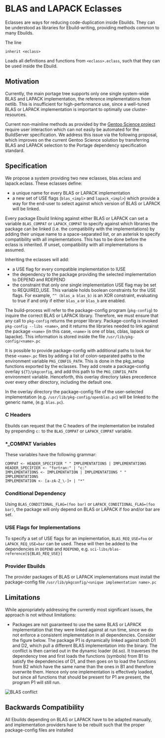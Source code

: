 BLAS and LAPACK Eclasses
========================

Eclasses are ways for reducing code-duplication inside Ebuilds.
They can be understood as libraries for Ebuild-writing, providing methods common to many Ebuilds.

The line
```
inherit <eclass>
```

Loads all definitions and functions from `<eclass>.eclass`, such that they can be used inside the Ebuild.

Motivation
----------

Currently, the main portage tree supports only one single system-wide BLAS
and LAPACK implementation, the reference implementations from netlib.
This is insufficient for high-performance use, since a well-tuned BLAS or
LAPACK implementation is important to optimally use cluster-resources.

Current non-mainline methods as provided by the [Gentoo Science project](https://wiki.gentoo.org/wiki/User_talk:Houseofsuns) require user interaction which can not easily be automated for the BuildServer specification.
We address this issue via the following proposal, which improves on the current Gentoo Science solution by transferring BLAS and LAPACK selection to the Portage dependency specification standard.

Specification
-------------

We propose a system providing two new eclasses, blas.eclass and lapack.eclass.
These eclasses define:

- a unique name for every BLAS or LAPACK implementation
- a new set of USE flags (`blas_<impl>` and `lapack_<impl>`)
  which provide a way for the end-user to select against which version of
  BLAS or LAPACK will be linked.

Every package Ebuild linking against either BLAS or LAPACK can set a 
variable `BLAS_COMPAT` or `LAPACK_COMPAT` to specify against which 
libraries the package can be linked (i.e. the compatibility with the
implementations) by adding their unique name to a space-separated list, or
an asterisk to specify compatibility with all implementations.
This has to be done before the eclass is inherited.
If unset, compatibility with all implementations is assumed.

Inheriting the eclasses will add:

- a USE flag for every compatible implementation to IUSE
- the dependency to the package providing the selected implementation to DEPEND and RDEPEND
- the constraint that only one single implementation USE flag may be set 
  to REQUIRED_USE. This variable holds boolean constraints for the USE flags. For example, `^^ (blas_a blas_b)` is an XOR constraint, evaluating to true if and only if either `blas_a` or `blas_b` are enabled.

The build-process will refer to the package-config program (`pkg-config`) to inquire the correct BLAS or LAPACK library. Therefore, we must ensure that any call to `pkg-config` returns the proper library.
Package-config is invoked `pkg-config --libs <name>`, and it returns the libraries needed to link against the package `<name>` (in this case, `<name>` is one of blas, cblas, lapack or lapacke).
This information is stored inside the file `/usr/lib/pkg-config/<name>.pc`

It is possible to provide package-config with additional paths to look for these `<name>.pc` files by adding a list of colon-separated paths to the environment variable `PKG_CONFIG_PATH`.
This is done in the pkg_setup functions exported by the eclasses.
They add create a package-config overlay `${T}/pkgconfig`, and add this path to the `PKG_CONFIG_PATH` environment variable.
Henceforth, this overlay directory takes precedence over every other directory, including the default one.

In the overlay directory the package-config file of the user-selected
implementation (e.g. `/usr/lib/pkg-config/openblas.pc`) will be linked to the generic name, (e.g. `blas.pc`).

### C Headers

Ebuilds can request that the C headers of the implementation be installed
by prepending `c:` to the `BLAS_COMPAT` or `LAPACK_COMPAT` variable.

### \*_COMPAT Variables


These variables have the following grammar:

	COMPAT <- HEADER_SPECIFIER " " IMPLEMENTATIONS | IMPLEMENTATIONS
	HEADER_SPECIFIER <- "fortran:" | "c:"
	IMPLEMENTATIONS <- IMPLEMENTATION | IMPLEMENTATIONS " " IMPLEMENTATIONS
	IMPLEMENTATION <- [a-zA-Z_\-]+ | "*"

### Conditional Dependency


Using `BLAS_CONDITIONAL_FLAG=(foo bar)` or `LAPACK_CONDITIONAL_FLAG=(foo bar)`,
the package will only depend on BLAS or LAPACK if foo and/or bar are set.

### USE Flags for Implementations

To specify a set of USE flags for an implementation, `BLAS_REQ_USE=foo`
or `LAPACK_REQ_USE=bar` can be used.
These will then be added to the dependencies in `DEPEND` and `RDEPEND`, 
e.g. `sci-libs/blas-reference[${BLAS_REQ_USE}]`

### Provider Ebuilds

The provider packages of BLAS or LAPACK implementations must install the package-config file `/usr/lib/pkgconfig/<unique implementation name>.pc`

Limitations
-----------

While appropriately addressing the currently most significant issues, the approach is not without limitations:

- Packages are not guaranteed to use the same BLAS or LAPACK implementation
  that they were linked against at run time, since we do not enforce a
  consistent implementation in all dependencies.
  Consider the figure below. The package P1 is dynamically linked against both D1 and D2, which pull a different BLAS implementation into the binary.
  The conflict is then carried out in the dynamic loader (ld.so).
  It traverses the dependency tree and first loads the functions (symbols) from B1 to satisfy the dependencies of D1, and then goes on to load the functions from B2 which have the same name than the ones in B1 and therefore overwrite them.
  Hence only one implementation is effectively loaded, but since all functions that should be present for P1 are present, the program P1 will still run.

![BLAS conflict](graph/BLAS_Conflict.png)

Backwards Compatibility
-----------------------

All Ebuilds depending on BLAS or LAPACK have to be adapted manually,
and implementation providers have to be rebuilt such that the proper
package-config files are installed

